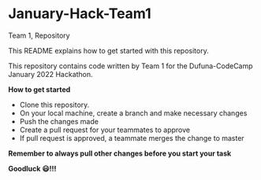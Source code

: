 # January-Hack-Team1

Team 1, Repository

This README explains how to get started with this repository.

This repository contains code written by Team 1 for the Dufuna-CodeCamp January 2022 Hackathon.

**How to get started**
- Clone this repository.
- On your local machine, create a branch and make necessary changes
- Push the changes made
- Create a pull request for your teammates to approve
- If pull request is approved, a teammate merges the change to master

**Remember to always pull other changes before you start your task**

**Goodluck 😃!!!**
